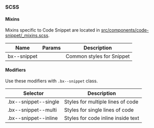 ### SCSS

#### Mixins

Mixins specific to Code Snippet are located in [src/components/code-snippet/_mixins.scss]().

| Name        | Params | Description               |
|-------------|--------|---------------------------|
| bx--snippet |        | Common styles for Snippet |


#### Modifiers

Use these modifiers with `.bx--snippet` class.

| Selector                         | Description                        |
|----------------------------------|------------------------------------|
| .bx--snippet--single             | Styles for multiple lines of code  |
| .bx--snippet--multi              | Styles for single lines of code    |
| .bx--snippet--inline             | Styles for code inline inside text  |